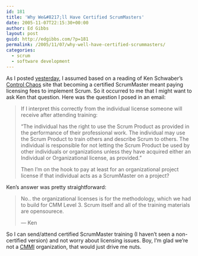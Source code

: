 ```yaml
---
id: 181
title: 'Why We&#8217;ll Have Certified ScrumMasters'
date: 2005-11-07T22:15:30+00:00
author: Ed Gibbs
layout: post
guid: http://edgibbs.com/?p=181
permalink: /2005/11/07/why-well-have-certified-scrummasters/
categories:
  - scrum
  - software development
---
```

As I posted [yesterday](http://edgibbs.com/2005/11/06/why-we-dont-have-certified-scrummasters/), I assumed based on a reading of Ken Schwaber&#8217;s [Control Chaos](http://www.controlchaos.com/) site that becoming a certified ScrumMaster meant paying licensing fees to implement Scrum. So it occurred to me that I might want to ask Ken that question. Here was the question I posed in an email:

> If I interpret this correctly from the individual license someone will receive after attending training:
> 
> &#8220;The individual has the right to use the Scrum Product as provided in the performance of their professional work. The individual may use the Scrum Product to train others and describe Scrum to others. The individual is responsible for not letting the Scrum Product be used by other individuals or organizations unless they have acquired either an Individual or Organizational license, as provided.&#8221;
> 
> Then I&#8217;m on the hook to pay at least for an organizational project license if that individual acts as a ScrumMaster on a project?

Ken&#8217;s answer was pretty straightforward:

> No.. the organizational licenses is for the methodology, which we had to build for CMM Level 3. Scrum itself and all of the training materials are opensourece.
> 
> &#8212; Ken

So I can send/attend certified ScrumMaster training (I haven&#8217;t seen a non-certified version) and not worry about licensing issues. Boy, I&#8217;m glad we&#8217;re not a [CMMI](http://www.sei.cmu.edu/cmmi/) organization, that would just drive me nuts.